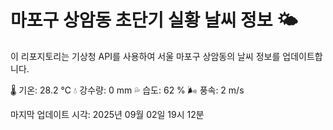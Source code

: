 
# 마포구 상암동 초단기 실황 날씨 정보 🌤️

이 리포지토리는 기상청 API를 사용하여 서울 마포구 상암동의 날씨 정보를 업데이트합니다. 

🌡️ 기온: 28.2 ℃
💧 강수량: 0 mm
💦 습도: 62 %
🌬️ 풍속: 2 m/s

마지막 업데이트 시각: 2025년 09월 02일 19시 12분    
